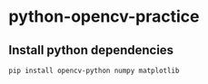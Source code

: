 # python-opencv-practice

## Install python dependencies

```sh
pip install opencv-python numpy matplotlib
```
